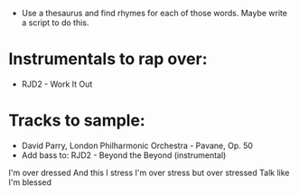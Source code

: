  - Use a thesaurus and find rhymes for each of those words. Maybe write a script to do this.  

# Instrumentals to rap over:
- RJD2 - Work It Out

# Tracks to sample:
- David Parry, London Philharmonic Orchestra - Pavane, Op. 50
- Add bass to: RJD2 - Beyond the Beyond (instrumental)

I'm over dressed
And this I stress
I'm over stress but over stressed 
Talk like I'm blessed
